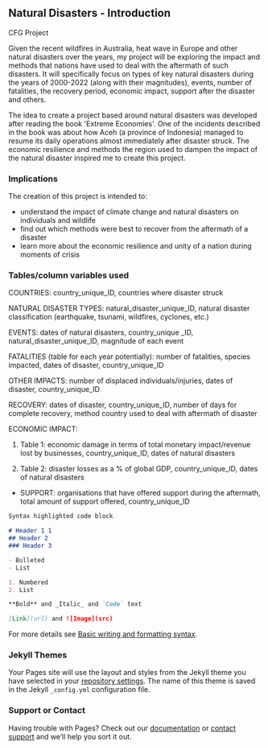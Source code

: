 ## Natural Disasters - Introduction
CFG Project

Given the recent wildfires in Australia, heat wave in Europe and other natural disasters over the years, my project will be exploring the impact and methods that nations have used to deal with the aftermath of such disasters. It will specifically focus on types of key natural disasters during the years of 2000-2022 (along with their magnitudes), events, number of fatalities, the recovery period, economic impact, support after the disaster and others.

The idea to create a project based around natural disasters was developed after reading the book 'Extreme Economies'. One of the incidents described in the book was about how Aceh (a province of Indonesia) managed to resume its daily operations almost immediately after disaster struck. The economic resilience and methods the region used to dampen the impact of the natural disaster inspired me to create this project. 

### Implications

The creation of this project is intended to: 
- understand the impact of climate change and natural disasters on individuals and wildlife
- find out which methods were best to recover from the aftermath of a disaster 
- learn more about the economic resilience and unity of a nation during moments of crisis

### Tables/column variables used

COUNTRIES: country_unique_ID, countries where disaster struck

NATURAL DISASTER TYPES: natural_disaster_unique_ID, natural disaster classification (earthquake, tsunami, wildfires, cyclones, etc.) 

EVENTS: dates of natural disasters, country_unique _ID,  natural_disaster_unique_ID, magnitude of each event

FATALITIES (table for each year potentially): number of fatalities, species impacted, dates of disaster, country_unique_ID 

OTHER IMPACTS: number of displaced individuals/injuries, dates of disaster, country_unique_ID 

RECOVERY: dates of disaster, country_unique_ID, number of days for complete recovery, method country used to deal with aftermath of disaster

ECONOMIC IMPACT: 
1. Table 1: economic damage in terms of total monetary impact/revenue lost by businesses, country_unique_ID, dates of natural disasters

2. Table 2: disaster losses as a % of global GDP, country_unique_ID, dates of natural disasters 

- SUPPORT: organisations that have offered support during the aftermath, total amount of support offered, country_unique_ID


```markdown
Syntax highlighted code block

# Header 1 1
## Header 2
### Header 3

- Bulleted
- List

1. Numbered
2. List

**Bold** and _Italic_ and `Code` text

[Link](url) and ![Image](src)
```

For more details see [Basic writing and formatting syntax](https://docs.github.com/en/github/writing-on-github/getting-started-with-writing-and-formatting-on-github/basic-writing-and-formatting-syntax).

### Jekyll Themes

Your Pages site will use the layout and styles from the Jekyll theme you have selected in your [repository settings](https://github.com/V-Mayya/sql-project/settings/pages). The name of this theme is saved in the Jekyll `_config.yml` configuration file.

### Support or Contact

Having trouble with Pages? Check out our [documentation](https://docs.github.com/categories/github-pages-basics/) or [contact support](https://support.github.com/contact) and we’ll help you sort it out.
